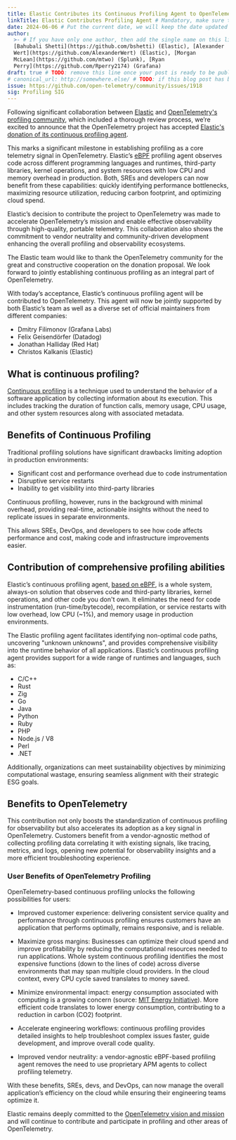 ```yaml
---
title: Elastic Contributes its Continuous Profiling Agent to OpenTelemetry
linkTitle: Elastic Contributes Profiling Agent # Mandatory, make sure that your short title.
date: 2024-06-06 # Put the current date, we will keep the date updated until your PR is merged
author:
  >- # If you have only one author, then add the single name on this line in quotes.
  [Bahubali Shetti](https://github.com/bshetti) (Elastic), [Alexander
  Wert](https://github.com/AlexanderWert) (Elastic), [Morgan
  McLean](https://github.com/mtwo) (Splunk), [Ryan
  Perry](https://github.com/Rperry2174) (Grafana)
draft: true # TODO: remove this line once your post is ready to be published
# canonical_url: http://somewhere.else/ # TODO: if this blog post has been posted somewhere else already, uncomment & provide the canonical URL here.
issue: https://github.com/open-telemetry/community/issues/1918
sig: Profiling SIG
---
```


Following significant collaboration between
[Elastic](https://www.elastic.co/observability-labs/blog/elastic-donation-proposal-to-contribute-profiling-agent-to-opentelemetry)
and
[OpenTelemetry's profiling community](./profiling.md),
which included a thorough review process, we’re excited to announce that the
OpenTelemetry project has accepted [Elastic's donation of its continuous
profiling agent](https://github.com/open-telemetry/community/issues/1918).

This marks a significant milestone in establishing profiling as a core telemetry
signal in OpenTelemetry. Elastic’s [eBPF](https://ebpf.io/) profiling agent observes code across
different programming languages and runtimes, third-party libraries, kernel
operations, and system resources with low CPU and memory overhead in production.
Both, SREs and developers can now benefit from these capabilities: quickly
identifying performance bottlenecks, maximizing resource utilization, reducing
carbon footprint, and optimizing cloud spend.

Elastic’s decision to contribute the project to OpenTelemetry was made to
accelerate OpenTelemetry’s mission and enable effective observability through
high-quality, portable telemetry. This collaboration also shows the commitment
to vendor neutrality and community-driven development enhancing the overall
profiling and observability ecosystems.

The Elastic team would like to thank the OpenTelemetry community for the great
and constructive cooperation on the donation proposal. We look forward to
jointly establishing continuous profiling as an integral part of OpenTelemetry.

With today’s acceptance, Elastic’s continuous profiling agent will be
contributed to OpenTelemetry. This agent will now be jointly supported by both
Elastic’s team as well as a diverse set of official maintainers from different
companies:

- Dmitry Filimonov (Grafana Labs)
- Felix Geisendörfer (Datadog)
- Jonathan Halliday (Red Hat)
- Christos Kalkanis (Elastic)

## What is continuous profiling?

[Continuous profiling](https://www.cncf.io/blog/2022/05/31/what-is-continuous-profiling/)
is a technique used to understand the behavior of a software application by
collecting information about its execution. This includes tracking the duration
of function calls, memory usage, CPU usage, and other system resources along
with associated metadata.

## Benefits of Continuous Profiling

Traditional profiling solutions have significant drawbacks limiting adoption in
production environments:

- Significant cost and performance overhead due to code instrumentation
- Disruptive service restarts
- Inability to get visibility into third-party libraries

Continuous profiling, however, runs in the background with minimal overhead,
providing real-time, actionable insights without the need to replicate issues in
separate environments.

This allows SREs, DevOps, and developers to see how code affects performance and
cost, making code and infrastructure improvements easier.

## Contribution of comprehensive profiling abilities

Elastic’s continuous profiling agent, [based on eBPF](https://ebpf.io/), is a
whole system, always-on solution that observes code and third-party libraries,
kernel operations, and other code you don't own. It eliminates the need for code
instrumentation (run-time/bytecode), recompilation, or service restarts with low
overhead, low CPU (~1%), and memory usage in production environments.

The Elastic profiling agent facilitates identifying non-optimal code paths,
uncovering "unknown unknowns", and provides comprehensive visibility into the
runtime behavior of all applications. Elastic’s continuous profiling agent
provides support for a wide range of runtimes and languages, such as:

- C/C++
- Rust
- Zig
- Go
- Java
- Python
- Ruby
- PHP
- Node.js / V8
- Perl
- .NET

Additionally, organizations can meet sustainability objectives by minimizing
computational wastage, ensuring seamless alignment with their strategic ESG
goals.

## Benefits to OpenTelemetry

This contribution not only boosts the standardization of continuous profiling
for observability but also accelerates its adoption as a key signal in
OpenTelemetry. Customers benefit from a vendor-agnostic method of collecting
profiling data correlating it with existing signals, like tracing, metrics, and
logs, opening new potential for observability insights and a more efficient
troubleshooting experience.

### User Benefits of OpenTelemetry Profiling

OpenTelemetry-based continuous profiling unlocks the following possibilities for
users:

- Improved customer experience: delivering consistent service quality and
  performance through continuous profiling ensures customers have an application
  that performs optimally, remains responsive, and is reliable.

- Maximize gross margins: Businesses can optimize their cloud spend and improve
  profitability by reducing the computational resources needed to run
  applications. Whole system continuous profiling identifies the most expensive
  functions (down to the lines of code) across diverse environments that may
  span multiple cloud providers. In the cloud context, every CPU cycle saved
  translates to money saved.

- Minimize environmental impact: energy consumption associated with computing is
  a growing concern (source:
  [MIT Energy Initiative](https://energy.mit.edu/news/energy-efficient-computing/)).
  More efficient code translates to lower energy consumption, contributing to a
  reduction in carbon (CO2) footprint.

- Accelerate engineering workflows: continuous profiling provides detailed
  insights to help troubleshoot complex issues faster, guide development, and
  improve overall code quality.

- Improved vendor neutrality: a vendor-agnostic eBPF-based profiling agent
  removes the need to use proprietary APM agents to collect profiling telemetry.

With these benefits, SREs, devs, and DevOps, can now manage the overall
application’s efficiency on the cloud while ensuring their engineering teams
optimize it.

Elastic remains deeply committed to the
[OpenTelemetry vision and mission](https://opentelemetry.io/community/mission/)
and will continue to contribute and participate in profiling and other areas of
OpenTelemetry.
